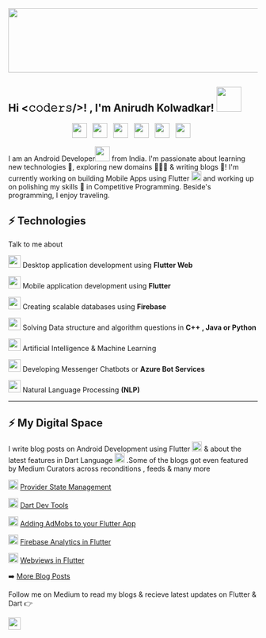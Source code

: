 <img src="https://user-images.githubusercontent.com/46351318/87812385-b4eb2d00-c87d-11ea-902c-55900a12cadd.png" height="130" width="900">

<h2> Hi <𝚌𝚘𝚍𝚎𝚛𝚜/>! , I'm Anirudh Kolwadkar! <img src="https://media.giphy.com/media/fYSnHlufseco8Fh93Z/giphy.gif" width="50"></h2>
<p align='center'>
<a href="https://twitter.com/AnirudhKolwadk1"><img height="30" src="https://github.com/WaylonWalker/WaylonWalker/blob/main/icon/twitter.png?raw=true"></a>&nbsp;&nbsp;
<a href="https://www.linkedin.com/in/anirudh-kolwadkar"><img height="30" src="https://github.com/WaylonWalker/WaylonWalker/blob/main/icon/linkedin.png?raw=true"></a>&nbsp;&nbsp;
<a href="https://medium.com/@anirudh_46159"><img height="30" src="https://miro.medium.com/max/390/1*emiGsBgJu2KHWyjluhKXQw.png"></a>&nbsp;&nbsp;
<a href="https://github.com/Anirudhk07"><img height="30" src="https://image.flaticon.com/icons/png/512/25/25231.png"></a>&nbsp;&nbsp;
<a href="anirudhkolwadkar07@gmail.com"><img height="30" src="https://cdn.worldvectorlogo.com/logos/gmail-icon.svg"></a>&nbsp;&nbsp;
<a href="https://www.codechef.com/users/anirudh_k07"><img height="30" src="https://cdn.jsdelivr.net/npm/simple-icons@v3/icons/codechef.svg"></a>&nbsp;&nbsp;
</p>

I am an Android Developer<img src = "https://user-images.githubusercontent.com/46351318/87815442-3db89780-c883-11ea-8839-8ad65a2a4c3e.png" height="30"> from India. I'm  passionate about learning new technologies 🚀, exploring new domains 🙍🏽‍♂️ & writing blogs 📝! I'm currently working on building Mobile Apps using Flutter <img src = "https://encrypted-tbn0.gstatic.com/images?q=tbn%3AANd9GcRuAVTEn-b4Rx4BcW45xV4zH9cX7SLIt1A1u3SrSqKDkMhLzSY3Jid170hvcFQm6FtejfbJGpOuKbihYxiwAYIt2Yb4nqvH&usqp=CAU" height="20"> and working up on polishing my skills 🌱 in Competitive Programming. Beside's programming, I enjoy traveling.

## ⚡ Technologies

Talk to me about

<img src = "https://media.tenor.com/images/cbae2dfd31aa5ec2fcb7f46b65e1550f/tenor.gif" height="25"> Desktop application development using **Flutter Web**

<img src = "https://media.tenor.com/images/cbae2dfd31aa5ec2fcb7f46b65e1550f/tenor.gif" height="25"> Mobile application development using **Flutter**

<img src = "https://media.tenor.com/images/cbae2dfd31aa5ec2fcb7f46b65e1550f/tenor.gif" height="25"> Creating scalable databases using **Firebase**

<img src = "https://media.tenor.com/images/cbae2dfd31aa5ec2fcb7f46b65e1550f/tenor.gif" height="25"> Solving Data structure and algorithm questions in **C++ , Java or Python**

<img src = "https://media.tenor.com/images/cbae2dfd31aa5ec2fcb7f46b65e1550f/tenor.gif" height="25"> Artificial Intelligence & Machine Learning  

<img src = "https://media.tenor.com/images/cbae2dfd31aa5ec2fcb7f46b65e1550f/tenor.gif" height="25"> Developing Messenger Chatbots or **Azure Bot Services**

<img src = "https://media.tenor.com/images/cbae2dfd31aa5ec2fcb7f46b65e1550f/tenor.gif" height="25"> Natural Language Processing **(NLP)**

---

## ⚡ My Digital Space

I write blog posts on Android Development using Flutter <img src = "https://encrypted-tbn0.gstatic.com/images?q=tbn%3AANd9GcRuAVTEn-b4Rx4BcW45xV4zH9cX7SLIt1A1u3SrSqKDkMhLzSY3Jid170hvcFQm6FtejfbJGpOuKbihYxiwAYIt2Yb4nqvH&usqp=CAU" height="20"> & about the latest features in Dart Language <img src = "https://www.kindpng.com/picc/m/176-1766554_dart-programming-language-logo-hd-png-download.png" height="20"> .Some of the blogs got even featured by Medium Curators across reconditions , feeds & many more

<img src = "https://encrypted-tbn0.gstatic.com/images?q=tbn%3AANd9GcRuAVTEn-b4Rx4BcW45xV4zH9cX7SLIt1A1u3SrSqKDkMhLzSY3Jid170hvcFQm6FtejfbJGpOuKbihYxiwAYIt2Yb4nqvH&usqp=CAU" height="20"> <a href="https://medium.com/flutterdevs/provider-state-management-8ffc6dacbad7">Provider State Management</a>

<img src = "https://encrypted-tbn0.gstatic.com/images?q=tbn%3AANd9GcRuAVTEn-b4Rx4BcW45xV4zH9cX7SLIt1A1u3SrSqKDkMhLzSY3Jid170hvcFQm6FtejfbJGpOuKbihYxiwAYIt2Yb4nqvH&usqp=CAU" height="20"> <a href="https://medium.com/flutterdevs/dart-devtools-ab7042100570">Dart Dev Tools</a>

<img src = "https://encrypted-tbn0.gstatic.com/images?q=tbn%3AANd9GcRuAVTEn-b4Rx4BcW45xV4zH9cX7SLIt1A1u3SrSqKDkMhLzSY3Jid170hvcFQm6FtejfbJGpOuKbihYxiwAYIt2Yb4nqvH&usqp=CAU" height="20"> <a href="https://medium.com/flutterdevs/adding-admob-to-your-flutter-app-165d6e1e7902">Adding AdMobs to your Flutter App</a>

<img src = "https://encrypted-tbn0.gstatic.com/images?q=tbn%3AANd9GcRuAVTEn-b4Rx4BcW45xV4zH9cX7SLIt1A1u3SrSqKDkMhLzSY3Jid170hvcFQm6FtejfbJGpOuKbihYxiwAYIt2Yb4nqvH&usqp=CAU" height="20"> <a href="https://medium.com/flutterdevs/firebase-analytics-2044e865efc4">Firebase Analytics in Flutter</a>

<img src = "https://encrypted-tbn0.gstatic.com/images?q=tbn%3AANd9GcRuAVTEn-b4Rx4BcW45xV4zH9cX7SLIt1A1u3SrSqKDkMhLzSY3Jid170hvcFQm6FtejfbJGpOuKbihYxiwAYIt2Yb4nqvH&usqp=CAU" height="20"> <a href="https://medium.com/flutterdevs/webviews-in-flutter-4f12ab4336b2">Webviews in Flutter</a>

➡️  <a href="https://medium.com/@anirudh_46159">More Blog Posts</a>

Follow me on Medium to read my blogs & recieve latest updates on Flutter & Dart 👉 

<a href="https://medium.com/@anirudh_46159"><img src="https://img.shields.io/badge/medium-%2312100E.svg?&style=for-the-badge&logo=medium&logoColor=white" height=25>
<!--
**Anirudhk07/Anirudhk07** is a ✨ _special_ ✨ repository because its `README.md` (this file) appears on your GitHub profile.

Here are some ideas to get you started:

- 🔭 I’m currently working on ...
- 🌱 I’m currently learning ...
- 👯 I’m looking to collaborate on ...
- 🤔 I’m looking for help with ...
- 💬 Ask me about ...
- 📫 How to reach me: ...
- 😄 Pronouns: ...
- ⚡ Fun fact: ...
-->
